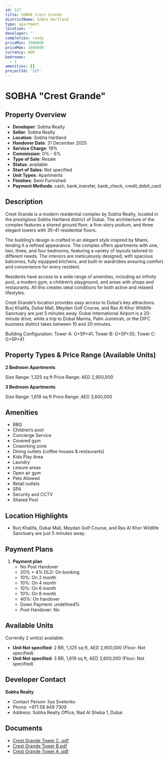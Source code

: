```yaml
---
id: 127
title: SOBHA Crest Grande
districtName: Sobha Hartland
type: apartment
location: ''
developer: ''
completion: ready
priceMin: 2900000
priceMax: 3480000
currency: AED
bedrooms:
  - 1
amenities: []
projectId: '127'
---
```


# SOBHA "Crest Grande"

## Property Overview
- **Developer**: Sobha Realty
- **Seller**: Sobha Realty
- **Location**: Sobha Hartland
- **Handover Date**: 31 December 2025
- **Service Charge**: 19%
- **Commission**: 0% - 6%
- **Type of Sale**: Resale
- **Status**: available
- **Start of Sales**: Not specified
- **Unit Types**: Apartments
- **Finishes**: Semi Furnished
- **Payment Methods**: cash, bank_transfer, bank_check, credit_debit_card

## Description
Crest Grande is a modern residential complex by Sobha Realty, located in the prestigious Sobha Hartland district of Dubai. The architecture of the complex features a shared ground floor, a five-story podium, and three elegant towers with 35–41 residential floors.

The building’s design is crafted in an elegant style inspired by Miami, lending it a refined appearance. The complex offers apartments with one, two, three, and four bedrooms, featuring a variety of layouts tailored to different needs. The interiors are meticulously designed, with spacious balconies, fully equipped kitchens, and built-in wardrobes ensuring comfort and convenience for every resident.

Residents have access to a wide range of amenities, including an infinity pool, a modern gym, a children’s playground, and areas with shops and restaurants. All this creates ideal conditions for both active and relaxed lifestyles.

Crest Grande’s location provides easy access to Dubai’s key attractions. Burj Khalifa, Dubai Mall, Meydan Golf Course, and Ras Al Khor Wildlife Sanctuary are just 5 minutes away. Dubai International Airport is a 20-minute drive, while a trip to Dubai Marina, Palm Jumeirah, or the DIFC business district takes between 10 and 20 minutes.

Building Configuration: Tower A: G+5P+41, Tower B: G+5P+35; Tower C: G+5P+41

## Property Types & Price Range (Available Units)
**2 Bedroom Apartments**

Size Range: 1,325 sq ft
Price Range: AED 2,900,000

**3 Bedroom Apartments**

Size Range: 1,619 sq ft
Price Range: AED 3,600,000

## Amenities
- BBQ
- Children’s pool
- Concierge Service
- Covered gym
- Coworking zone
- Dining outlets  (coffee houses & restaurants)
- Kids Play Area
- Laundry
- Leisure areas
- Open air gym
- Pets Allowed
- Retail outlets
- SPA
- Security and CCTV
- Shared Pool

## Location Highlights
- Burj Khalifa, Dubai Mall, Meydan Golf Course, and Ras Al Khor Wildlife Sanctuary are just 5 minutes away.

## Payment Plans
1. **Payment plan**
   - No Post Handover
   - 20% + 4% DLD: On booking
   - 10%: On 2 month
   - 10%: On 4 month
   - 10%: On 6 month
   - 10%: On 8 month
   - 40%: On handover
   - Down Payment: undefined%
   - Post Handover: No

## Available Units
Currently 2 unit(s) available:
- **Unit Not specified**: 2 BR, 1,325 sq ft, AED 2,900,000 (Floor: Not specified)
- **Unit Not specified**: 3 BR, 1,619 sq ft, AED 3,600,000 (Floor: Not specified)

## Developer Contact
**Sobha Realty**
- Contact Person: Ilya Svetenko
- Phone: +971 58 849 7309
- Address: Sobha Realty Office, Nad Al Sheba 1, Dubai

## Documents
- [Crest Grande Tower C .pdf](https://cdn.geniemap.net/2023/06/23/jnvcGzuiWoTWBqght4nXBWZJfCk0rKdyYCxbHkyY.pdf)
- [Crest Grande Tower B.pdf](https://cdn.geniemap.net/2023/06/23/snU6utwPY0OkHFOARfjPCmxvAwKzPtmibO3EaBHW.pdf)
- [Crest Grande Tower A .pdf](https://cdn.geniemap.net/2023/06/23/TEjT0d7PNe0h3NgtSlOmUvsNdOTzqZTwcYA9ylCA.pdf)
